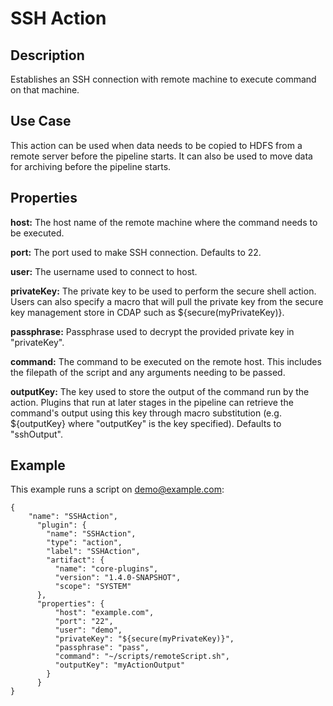 # SSH Action


Description
-----------
Establishes an SSH connection with remote machine to execute command on that machine.


Use Case
--------
This action can be used when data needs to be copied to HDFS from a remote server before the pipeline starts.
It can also be used to move data for archiving before the pipeline starts.


Properties
----------

**host:** The host name of the remote machine where the command needs to be executed.

**port:** The port used to make SSH connection. Defaults to 22.

**user:** The username used to connect to host.

**privateKey:** The private key to be used to perform the secure shell action. Users can also specify a macro that will
pull the private key from the secure key management store in CDAP such as ${secure(myPrivateKey)}.

**passphrase:** Passphrase used to decrypt the provided private key in "privateKey".

**command:** The command to be executed on the remote host. This includes the filepath of the script and any arguments
needing to be passed.

**outputKey:** The key used to store the output of the command run by the action.
Plugins that run at later stages in the pipeline can retrieve the command's output using this key through
macro substitution (e.g. ${outputKey} where "outputKey" is the key specified). Defaults to "sshOutput".

Example
-------
This example runs a script on demo@example.com:

    {
        "name": "SSHAction",
          "plugin": {
            "name": "SSHAction",
            "type": "action",
            "label": "SSHAction",
            "artifact": {
              "name": "core-plugins",
              "version": "1.4.0-SNAPSHOT",
              "scope": "SYSTEM"
          },
          "properties": {
              "host": "example.com",
              "port": "22",
              "user": "demo",
              "privateKey": "${secure(myPrivateKey)}",
              "passphrase": "pass",
              "command": "~/scripts/remoteScript.sh",
              "outputKey": "myActionOutput"
            }
          }
    }
